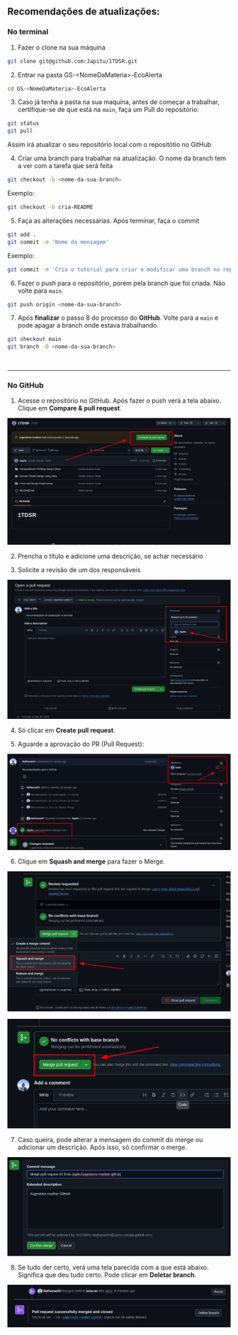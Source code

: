 

## Recomendações de atualizações:

### No terminal

1. Fazer o clone na sua máquina

```bash
git clone git@github.com:Japitu/1TDSR.git
```

2. Entrar na pasta GS-\<NomeDaMateria\>-EcoAlerta

```bash
cd GS-<NomeDaMateria>-EcoAlerta
``` 

3. Caso já tenha a pasta na sua maquina, antes de começar a trabalhar, certifique-se de que está na `main`, faça um Pull do repositório:

```bash
git status
git pull
```

Assim irá atualizar o seu repositório local com o repositótio no GitHub

4. Criar uma branch para trabalhar na atualização. O nome da branch tem a ver com a tarefa que será feita

``` bash
git checkout -b <nome-da-sua-branch>
```

Exemplo:
```bash
git checkout -b cria-README
```

5. Faça as alterações necessárias. Após terminar, faça o commit 

```bash
git add .
git commit -m 'Nome da mensagem'
```

Exemplo:
```bash
git commit -m 'Cria o tutorial para criar e modificar uma branch no repositorio local'
```

6. Fazer o push para o repositório, porém pela branch que foi criada. Não volte para `main`.

```bash
git push origin <nome-da-sua-branch>
```

7. Após **finalizar** o passo 8 do processo do **GitHub**. Volte para a `main` e pode apagar a branch onde estava trabalhando.

```bash
git checkout main
git branch -D <nome-da-sua-branch>
```
<br>

---


### No GitHub

1. Acesse o repositório no GitHub. Após fazer o push verá a tela abaixo. Clique em **Compare & pull request**.

![alt text](readme-img/image.png)

2. Prencha o título e adicione uma descrição, se achar necessário

3. Solicite a revisão de um dos responsáveis

![alt text](readme-img/image-1.png)

4. Só clicar em **Create pull request**.

5. Aguarde a aprovação do PR (Pull Request):

![alt text](readme-img/image-4.png)

6. Clique em **Squash and merge** para fazer o Merge.

![alt text](readme-img/image-2.png)

![alt text](readme-img/image-3.png)

7. Caso queira, pode alterar a mensagem do commit do merge ou adicionar um descrição. Após isso, só confirmar o merge.

![alt text](readme-img/image-5.png)

8. Se tudo der certo, verá uma tela parecida com a que está abaixo. Significa que deu tudo certo. Pode clicar em **Deletar branch**.

![alt text](readme-img/image-6.png)

